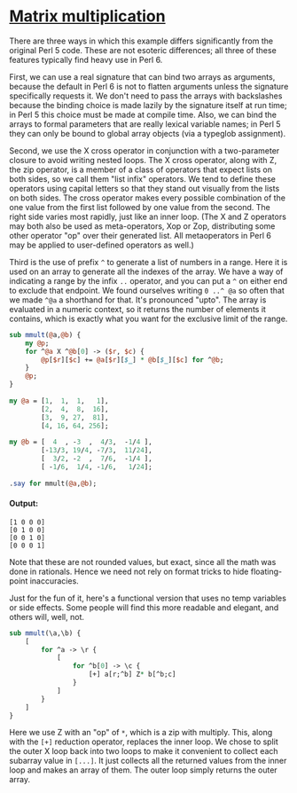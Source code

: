 [1]: http://rosettacode.org/wiki/Matrix_multiplication

# [Matrix multiplication][1]

There are three ways in which this example differs significantly from the original Perl&#160;5 code. These are not esoteric differences; all three of these features typically find heavy use in Perl&#160;6.



First, we can use a real signature that can bind two arrays as arguments, because the default in Perl&#160;6 is not to flatten arguments unless the signature specifically requests it.
We don't need to pass the arrays with backslashes because the binding choice is made lazily
by the signature itself at run time; in Perl&#160;5 this choice must be made at compile time.
Also, we can bind the arrays to formal parameters that are really lexical variable names; in Perl&#160;5 they can only be bound to global array objects (via a typeglob assignment).



Second, we use the X cross operator in conjunction with a two-parameter closure to avoid writing
nested loops. The X cross operator, along with Z, the zip operator, is a member of a class of operators that expect lists on both sides, so we call them "list infix" operators. We tend to define these operators using capital letters so that they stand out visually from the lists on both sides. The cross operator makes every possible combination of the one value from the first list followed by one value from the second. The right side varies most rapidly, just like an inner loop. (The X and Z operators may both also be used as meta-operators, Xop or Zop, distributing some other operator "op" over their generated list. All metaoperators in Perl&#160;6 may be applied to user-defined operators as well.)



Third is the use of prefix `^` to generate a list of numbers in a range. Here it is
used on an array to generate all the indexes of the array. We have a way of indicating a range by the infix `..` operator, and you can put a `^` on either end to exclude that endpoint. We found ourselves writing `0 ..^ @a` so often that we made `^@a` a shorthand for that. It's pronounced "upto". The array is evaluated in a numeric context, so it returns the number of elements it contains, which is exactly what you want for the exclusive limit of the range.

```perl
sub mmult(@a,@b) {
    my @p;
    for ^@a X ^@b[0] -> ($r, $c) {
        @p[$r][$c] += @a[$r][$_] * @b[$_][$c] for ^@b;
    }
    @p;
}
 
my @a = [1,  1,  1,   1],
        [2,  4,  8,  16],
        [3,  9, 27,  81],
        [4, 16, 64, 256];
 
my @b = [  4  , -3  ,  4/3,  -1/4 ],
        [-13/3, 19/4, -7/3,  11/24],
        [  3/2, -2  ,  7/6,  -1/4 ],
        [ -1/6,  1/4, -1/6,   1/24];
 
.say for mmult(@a,@b);
```

#### Output:
```
[1 0 0 0]
[0 1 0 0]
[0 0 1 0]
[0 0 0 1]
```


Note that these are not rounded values, but exact, since all the math was done in rationals.
Hence we need not rely on format tricks to hide floating-point inaccuracies.



Just for the fun of it, here's a functional version that uses no temp variables or side effects.
Some people will find this more readable and elegant, and others will, well, not.

```perl
sub mmult(\a,\b) {
    [
        for ^a -> \r {
            [
                for ^b[0] -> \c {
                    [+] a[r;^b] Z* b[^b;c]
                }
            ]
        }
    ]
}
```


Here we use Z with an "op" of `*`, which is a zip with multiply. This, along with the `[+]` reduction operator, replaces the inner loop. We chose to split the outer X loop back into two loops to make it convenient to collect each subarray value in `[...]`. It just collects all the returned values from the inner loop and makes an array of them. The outer loop simply returns the outer array.